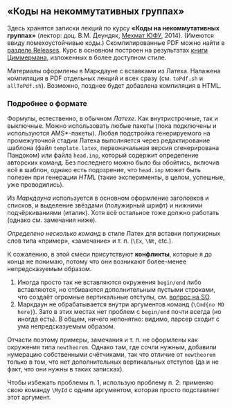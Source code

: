 ## «Коды на некоммутативных группах»

Здесь хранятся записки лекций по курсу **«Коды на некоммутативных группах»**
(лектор: доц. В.М. Деундяк, [Мехмат ЮФУ](http://mmcs.sfedu.ru/), 2014).
(Имеются ввиду помехоустойчивые коды.) 
Скомпилированные PDF можно найти в
[разделе Releases](https://github.com/ulysses4ever/noncomm-group-codes/releases).
Курс в основном построен на результатах
[книги Циммермана](https://www.dropbox.com/s/4vym7s4zty2ee4e/Zimmermann.pdf?dl=0),
изложенных в более доступном стиле.

Материалы оформлены в Маркдауне с вставками из Латеха. Налажена 
компиляция в PDF отдельных лекций и всех сразу (см. `toPdf.sh` и 
`allToPdf.sh`). Возможно, позднее будет добавлена компиляция в HTML.

### Подробнее о формате

Формулы, естественно, в обычном _Латехе_. Как внутристрочные, так и выключные.
Можно использовать любые пакеты (пока подключены и используются AMS*-пакеты).
Любая подстройка генерируемого на промежуточной стадии Латеха выполняется
через редактирование шаблона (файл `template.latex`, первоначальная версия
сгенерирована Пандоком) или файла `head.inp`, который содержит определение
авторских команд. Без последнего можно было бы обойтись, включив всё в шаблон,
однако есть подозрение, что `head.inp` может быть полезен при генерации _HTML_
(такие эксперименты, в целом, успешные, уже проводились).

Из _Маркдауна_ используется в основном оформление заголовков и списков, и выделение
звёздами (полужирный шрифт) и нижними подчёркиваниями (италик). Хотя всё 
остальное тоже должно работать (однако см. замечания ниже).

_Определено несколько команд_ в стиле Латех для вставки полужирных слов типа 
«пример», «замечание» и т. п. (`\Ex`, `\Nt`, etc.).

К сожалению, в этой смеси присутствуют **конфликты**, которые я до конца
не понимаю, потому что они возникают более-менее непредсказуемым образом.

1.  Иногда просто так не вставляются окружения `begin/end` либо 
	вставляются, но 
	отбиваются дополнительным пустыми строками, что создаёт огромные
	вертикальные отступы, см.
	[вопрос на SO](http://stackoverflow.com/q/25952137/465100).
2.  Маркдаун не обрабатывается внутри аргументов команд 
	(`\Cmd{no MD here}`).
    Зато в этих местах нет проблем с `begin/end` почти всегда (но
    иногда есть). В общем, ничего непонятно: видимо, парсер сходит с
    ума непредсказуемым образом.
    
Отчасти поэтому примеры, замечания и т. п. не оформлены как окружения типа
`newtheorem`. Однако там, где сочли нужным, добавили нумерацию собственными
счётчиками, так что отличие от `newtheorem` только в том, что нет дополнительных
вертикальных отступов (да и не факт, что они нужны в таких записках).

Чтобы избежать проблемы п. 1, использую проблему п. 2: применяю свою 
команду `\MyId` с одним аргументом, которая просто подставляет этот аргумент.
